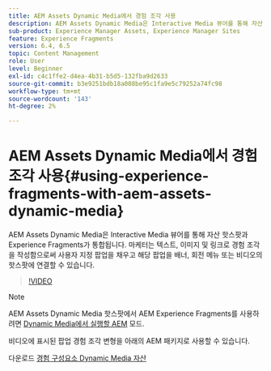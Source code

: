 ```yaml
---
title: AEM Assets Dynamic Media에서 경험 조각 사용
description: AEM Assets Dynamic Media은 Interactive Media 뷰어를 통해 자산 핫스팟과 Experience Fragments가 통합됩니다. 마케터는 텍스트, 이미지 및 링크로 경험 조각을 작성함으로써 사용자 지정 팝업을 채우고 해당 팝업을 배너, 회전 메뉴 또는 비디오의 핫스팟에 연결할 수 있습니다.
sub-product: Experience Manager Assets, Experience Manager Sites
feature: Experience Fragments
version: 6.4, 6.5
topic: Content Management
role: User
level: Beginner
exl-id: c4c1ffe2-d4ea-4b31-b5d5-132fba9d2633
source-git-commit: b3e9251bdb18a008be95c1fa9e5c79252a74fc98
workflow-type: tm+mt
source-wordcount: '143'
ht-degree: 2%

---
```


# AEM Assets Dynamic Media에서 경험 조각 사용{#using-experience-fragments-with-aem-assets-dynamic-media}

AEM Assets Dynamic Media은 Interactive Media 뷰어를 통해 자산 핫스팟과 Experience Fragments가 통합됩니다. 마케터는 텍스트, 이미지 및 링크로 경험 조각을 작성함으로써 사용자 지정 팝업을 채우고 해당 팝업을 배너, 회전 메뉴 또는 비디오의 핫스팟에 연결할 수 있습니다.

>[!VIDEO](https://video.tv.adobe.com/v/22115?quality=12&learn=on)

>[!NOTE]
>
>AEM Assets Dynamic Media 핫스팟에서 AEM Experience Fragments를 사용하려면 [Dynamic Media에서 실행할 AEM](https://experienceleague.adobe.com/docs/) 모드.

비디오에 표시된 팝업 경험 조각 변형을 아래의 AEM 패키지로 사용할 수 있습니다.

다운로드 [경험 구성요소 Dynamic Media 자산](assets/experience-fragmentsdynamic-mediaassets-100.zip)
